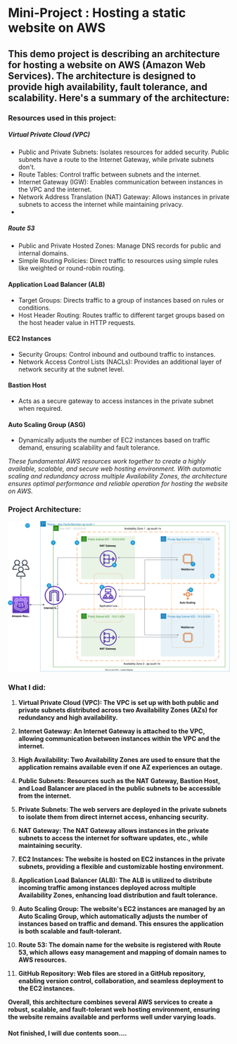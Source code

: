 # Mini-Project : Hosting a static website on AWS

##  This demo project is describing an architecture for hosting a website on AWS (Amazon Web Services). The architecture is designed to provide high availability, fault tolerance, and scalability. Here's a summary of the architecture:

### Resources used in this project: 
##### Virtual Private Cloud (VPC)
- Public and Private Subnets: Isolates resources for added security. Public subnets have a route to the Internet Gateway, while private subnets don't.
- Route Tables: Control traffic between subnets and the internet.
- Internet Gateway (IGW): Enables communication between instances in the VPC and the internet.
- Network Address Translation (NAT) Gateway: Allows instances in private subnets to access the internet while maintaining privacy.
- 
##### Route 53

- Public and Private Hosted Zones: Manage DNS records for public and internal domains.
- Simple Routing Policies: Direct traffic to resources using simple rules like weighted or round-robin routing.

#### Application Load Balancer (ALB)
- Target Groups: Directs traffic to a group of instances based on rules or conditions.
- Host Header Routing: Routes traffic to different target groups based on the host header value in HTTP requests.

#### EC2 Instances
- Security Groups: Control inbound and outbound traffic to instances.
- Network Access Control Lists (NACLs): Provides an additional layer of network security at the subnet level.

#### Bastion Host 
- Acts as a secure gateway to access instances in the private subnet when required.
#### Auto Scaling Group (ASG)
- Dynamically adjusts the number of EC2 instances based on traffic demand, ensuring scalability and fault tolerance.

*These fundamental AWS resources work together to create a highly available, scalable, and secure web hosting environment. With automatic scaling and redundancy across multiple Availability Zones, the architecture ensures optimal performance and reliable operation for hosting the website on AWS.*

### Project Architecture:
![Project Diagram](AWS-EC2-web-hosting-arch.drawio.svg)

### What I did:
1. **Virtual Private Cloud (VPC): The VPC is set up with both public and private subnets distributed across two Availability Zones (AZs) for redundancy and high availability.**

2. **Internet Gateway: An Internet Gateway is attached to the VPC, allowing communication between instances within the VPC and the internet.**

3. **High Availability: Two Availability Zones are used to ensure that the application remains available even if one AZ experiences an outage.**

4. **Public Subnets: Resources such as the NAT Gateway, Bastion Host, and Load Balancer are placed in the public subnets to be accessible from the internet.**

5. **Private Subnets: The web servers are deployed in the private subnets to isolate them from direct internet access, enhancing security.**

6. **NAT Gateway: The NAT Gateway allows instances in the private subnets to access the internet for software updates, etc., while maintaining security.**

7. **EC2 Instances: The website is hosted on EC2 instances in the private subnets, providing a flexible and customizable hosting environment.**

8. **Application Load Balancer (ALB): The ALB is utilized to distribute incoming traffic among instances deployed across multiple Availability Zones, enhancing load distribution and fault tolerance.**

9. **Auto Scaling Group: The website's EC2 instances are managed by an Auto Scaling Group, which automatically adjusts the number of instances based on traffic and demand. This ensures the application is both scalable and fault-tolerant.**

10. **Route 53: The domain name for the website is registered with Route 53, which allows easy management and mapping of domain names to AWS resources.**

11. **GitHub Repository: Web files are stored in a GitHub repository, enabling version control, collaboration, and seamless deployment to the EC2 instances.**

**Overall, this architecture combines several AWS services to create a robust, scalable, and fault-tolerant web hosting environment, ensuring the website remains available and performs well under varying loads.**

#### Not finished, I will due contents soon....
